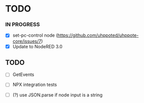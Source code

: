 # TODO

### IN PROGRESS

- [x] set-pc-control node (https://github.com/uhppoted/uhppote-core/issues/7)
- [x] Update to NodeRED 3.0

## TODO

- [ ] GetEvents
- [ ] NPX integration tests
- [ ] (?) use JSON.parse if node input is a string

